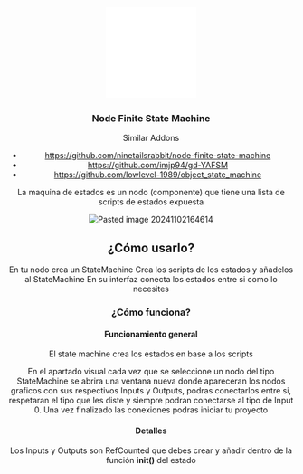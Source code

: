 <div align="center">
	<img src="icon.svg" width="160" height="160">

<h3 align="center">Node Finite State Machine</h3>

Similar Addons
- https://github.com/ninetailsrabbit/node-finite-state-machine
- https://github.com/imjp94/gd-YAFSM
- https://github.com/lowlevel-1989/object_state_machine

La maquina de estados es un nodo (componente) que tiene una lista de scripts de estados expuesta

![Pasted image 20241102164614](https://github.com/user-attachments/assets/05a3675a-c6db-46c5-b0fc-26518861b7c2)

## ¿Cómo usarlo?

En tu nodo crea un StateMachine
Crea los scripts de los estados y añadelos al StateMachine
En su interfaz conecta los estados entre si como lo necesites

### ¿Cómo funciona?

#### Funcionamiento general

El state machine crea los estados en base a los scripts

En el apartado visual cada vez que se seleccione un nodo del tipo StateMachine se abrira una ventana nueva donde apareceran los nodos graficos con sus respectivos Inputs y Outputs, podras conectarlos entre si, respetaran el tipo que les diste y siempre podran conectarse al tipo de Input 0.
Una vez finalizado las conexiones podras iniciar tu proyecto

#### Detalles

Los Inputs y Outputs son RefCounted que debes crear y añadir dentro de la función **init()** del estado


